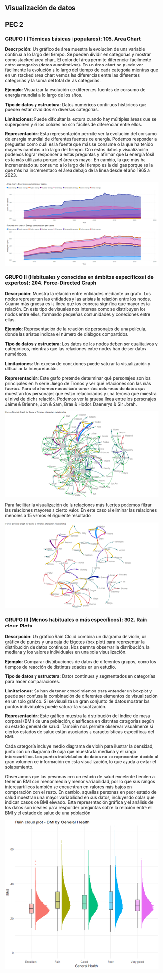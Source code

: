 ## Visualización de datos

## PEC 2

### GRUPO I (Técnicas básicas i populares): 105. Area Chart

**Descripción**: Un gráfico de área muestra la evolución de una variable continua a lo largo del tiempo. Se pueden dividir en categorías y mostrar como stacked area chart. El color del área permite diferenciar fácilmente entre categorías (datos cuantitativos). En un área chart se puede ver fácilmente la evolución a lo largo del tiempo de cada categoría mientras que en un stacked area chart vemos las diferencias entre las diferentes categorías y la suma del total de las categorías.

**Ejemplo**: Visualizar la evolución de diferentes fuentes de consumo de energía mundial a lo largo de los años.

**Tipo de datos y estructura**: Datos numéricos continuos históricos que pueden estar divididos en diversas categorías.

**Limitaciones**: Puede dificultar la lectura cuando hay múltiples áreas que se superponen y si los colores no son fáciles de diferenciar entre ellos.

**Representación**: Esta representación permite ver la evolución del consumo de energía mundial de diferentes fuentes de energía. Podemos responder a preguntas como cuál es la fuente que más se consume o la que ha tenido mayores cambios a lo largo del tiempo. Con estos datos y visualización podemos lograr responder a estas preguntas y afirmar que la energía fósil es la más utilizada porque el área es mayor. En cambio, la que más ha incrementado su consumo a lo largo del tiempo es la del gas porque es la que más ha incrementado el área debajo de la línea desde el año 1965 a 2023.

![Gráfico 1](image-1.png)


### GRUPO II (Habituales y conocidas en ámbitos específicos i de expertos): 204. Force-Directed Graph

**Descripción**: Muestra la relación entre entidades mediante un grafo. Los nodos representan las entidades y las aristas la relación entre los nodos.  Cuanto más gruesa es la línea que los conecta significa que mayor es la relación. En este tipo de visuales nos interesa como se distribuyen los nodos entre ellos, formando pequeñas comunidades y conexiones entre ellas.

**Ejemplo**: Representación de la relación de personajes de una película, donde las aristas indican el número de diálogos compartidos.

**Tipo de datos y estructura**: Los datos de los nodos deben ser cualitativos y categóricos, mientras que las relaciones entre nodos han de ser datos numéricos.

**Limitaciones**: Un exceso de conexiones puede saturar la visualización y dificultar la interpretación.

**Representación**: Este grafo pretende determinar qué personajes son los principales en la serie Juego de Tronos y ver qué relaciones son las más fuertes. Para ello hemos necesitado tener dos columnas de datos que muestran los personajes que están relacionados y una tercera que muestra el nivel de dicha relación. Podemos ver la gruesa línea entre los personajes Jaime & Brienne, Jon & Sam, Bran & Hodor, Daenerys & Sir Jorah. 

![Gráfico 2.1](image-2.1.png)

Para facilitar la visualización de la relaciones más fuertes podemos filtrar las relaciones mayores a cierto valor. En este caso al eliminar las relaciones menores a 15 vemos el siguiente resultado.

![Gráfico 2.2](image-2.2.png)

### GRUPO III (Menos habituales o más específicos): 302. Rain cloud Plots

**Descripción**: Un gráfico Rain Cloud combina un diagrama de violín, un gráfico de puntos y una caja de bigotes (box plot) para representar la distribución de datos continuos. Nos permite observar la distribución, la mediana y los valores individuales en una sola visualización.

**Ejemplo**: Comparar distribuciones de datos de diferentes grupos, como los tiempos de reacción de distintas edades en un estudio.

**Tipo de datos y estructura**: Datos continuos y segmentados en categorías para hacer comparaciones.

**Limitaciones**: Se han de tener conocimientos para entender un boxplot y puede ser confusa la combinación de diferentes elementos de visualización en un solo gráfico. Si se visualiza un gran conjunto de datos mostrar los puntos individuales puede saturar la visualización.

**Representación**: Este gráfico muestra la distribución del índice de masa corporal (BMI) de una población, clasificada en distintas categorías según su estado general de salud. También nos permite observar visualmente si ciertos estados de salud están asociados a características específicas del BMI. 

Cada categoría incluye medio diagrama de violín para ilustrar la densidad, junto con un diagrama de caja que muestra la mediana y el rango intercuartílico. Los puntos individuales de datos no se representan debido al gran volumen de información en esta visualización, lo que ayuda a evitar el solapamiento.

Observamos que las personas con un estado de salud excelente tienden a tener un BMI con menor media y menor variabilidad, por lo que sus rangos intercuartílicos también se encuentran en valores más bajos en comparación con el resto. En cambio, aquellas personas en peor estado de salud muestran una mayor variabilidad en sus datos, incluyendo colas que indican casos de BMI elevado.
Esta representación gráfica y el análisis de los datos son ideales para responder preguntas sobre la relación entre el BMI y el estado de salud de una población.

![Gráfico 4](image-3.png)


